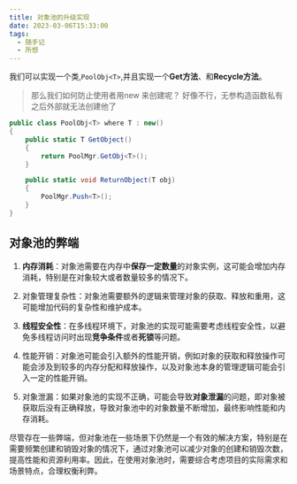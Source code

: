 ```yaml
---
title: 对象池的升级实现
date: 2023-03-06T15:33:00
tags:
  - 随手记
  - 所想
---
```

我们可以实现一个类,`PoolObj<T>`,并且实现一个**Get方法**、和**Recycle方法**。

> 那么我们如何防止使用者用new 来创建呢？
> 好像不行，无参构造函数私有之后外部就无法创建他了


```C#
public class PoolObj<T> where T : new()
{
	public static T GetObject()
	{
		return PoolMgr.GetObj<T>();
	}

	public static void ReturnObject(T obj)
	{
		PoolMgr.Push<T>();
	}
}
```


## 对象池的弊端

1. **内存消耗**：对象池需要在内存中**保存一定数量**的对象实例，这可能会增加内存消耗，特别是在对象较大或者数量较多的情况下。
    
2. 对象管理复杂性：对象池需要额外的逻辑来管理对象的获取、释放和重用，这可能增加代码的复杂性和维护成本。
    
3. **线程安全性**：在多线程环境下，对象池的实现可能需要考虑线程安全性，以避免多线程访问时出现**竞争条件**或者**死锁**等问题。
    
4. 性能开销：对象池可能会引入额外的性能开销，例如对象的获取和释放操作可能会涉及到较多的内存分配和释放操作，以及对象池本身的管理逻辑可能会引入一定的性能开销。
    
5. 对象泄漏：如果对象池的实现不正确，可能会导致**对象泄漏**的问题，即对象被获取后没有正确释放，导致对象池中的对象数量不断增加，最终影响性能和内存消耗。

尽管存在一些弊端，但对象池在一些场景下仍然是一个有效的解决方案，特别是在需要频繁创建和销毁对象的情况下，通过对象池可以减少对象的创建和销毁次数，提高性能和资源利用率。因此，在使用对象池时，需要综合考虑项目的实际需求和场景特点，合理权衡利弊。